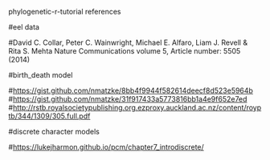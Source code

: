  phylogenetic-r-tutorial references
 
 #eel data 
 
 #David C. Collar, Peter C. Wainwright, Michael E. Alfaro, Liam J. Revell & Rita S. Mehta Nature Communications volume 5, Article number: 5505 (2014)
 
 #birth_death model
 
 #https://gist.github.com/nmatzke/8bb4f9944f582614deecf8d523e5964b
 #https://gist.github.com/nmatzke/31f917433a5773816bb1a4e9f652e7ed
 #http://rstb.royalsocietypublishing.org.ezproxy.auckland.ac.nz/content/royptb/344/1309/305.full.pdf



 #discrete character models
 
 #https://lukejharmon.github.io/pcm/chapter7_introdiscrete/
